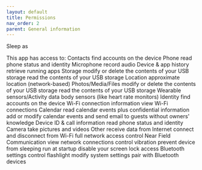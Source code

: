 ```yaml
---
layout: default
title: Permissions
nav_order: 2
parent: General information
---
```


Sleep as 


This app has access to:
Contacts
find accounts on the device
Phone
read phone status and identity
Microphone
record audio
Device & app history
retrieve running apps
Storage
modify or delete the contents of your USB storage
read the contents of your USB storage
Location
approximate location (network-based)
Photos/Media/Files
modify or delete the contents of your USB storage
read the contents of your USB storage
Wearable sensors/Activity data
body sensors (like heart rate monitors)
Identity
find accounts on the device
Wi-Fi connection information
view Wi-Fi connections
Calendar
read calendar events plus confidential information
add or modify calendar events and send email to guests without owners' knowledge
Device ID & call information
read phone status and identity
Camera
take pictures and videos
Other
receive data from Internet
connect and disconnect from Wi-Fi
full network access
control Near Field Communication
view network connections
control vibration
prevent device from sleeping
run at startup
disable your screen lock
access Bluetooth settings
control flashlight
modify system settings
pair with Bluetooth devices